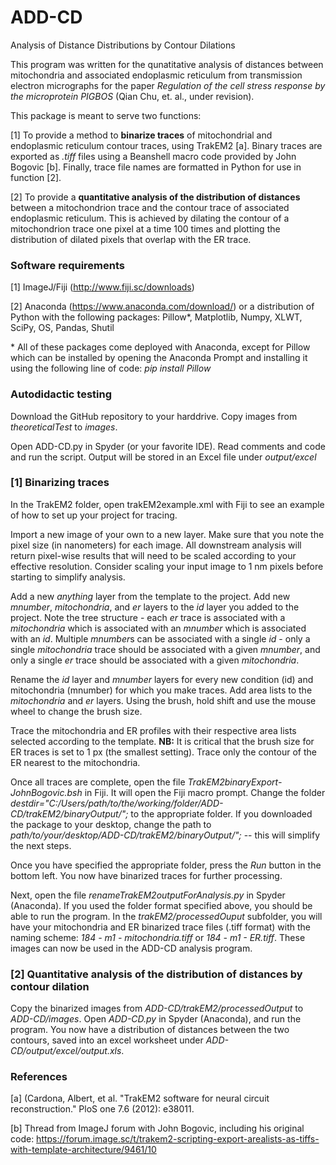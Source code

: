 # ADD-CD
Analysis of Distance Distributions by Contour Dilations

This program was written for the qunatitative analysis of distances between mitochondria and associated endoplasmic reticulum from transmission electron micrographs for the paper *Regulation of the cell stress response by the microprotein PIGBOS* (Qian Chu, et. al., under revision). 

This package is meant to serve two functions: 

[1] To provide a method to **binarize traces** of mitochondrial and endoplasmic reticulum contour traces, using TrakEM2 [a]. Binary traces are exported as *.tiff* files using a Beanshell macro code provided by John Bogovic [b]. Finally, trace file names are formatted in Python for use in function [2]. 

[2] To provide a **quantitative analysis of the distribution of distances** between a mitochondrion trace and the contour trace of associated endoplasmic reticulum. This is achieved by dilating the contour of a mitochondrion trace one pixel at a time 100 times and plotting the distribution of dilated pixels that overlap with the ER trace. 

### Software requirements
[1] ImageJ/Fiji (http://www.fiji.sc/downloads)

[2] Anaconda (https://www.anaconda.com/download/) or a distribution of Python with the following packages: Pillow*, Matplotlib, Numpy, XLWT, SciPy, OS, Pandas, Shutil

\* All of these packages come deployed with Anaconda, except for Pillow which can be installed by opening the Anaconda Prompt and installing it using the following line of code: *pip install Pillow*

### Autodidactic testing

Download the GitHub repository to your harddrive. Copy images from *theoreticalTest* to *images*. 

Open ADD-CD.py in Spyder (or your favorite IDE). Read comments and code and run the script. Output will be stored in an Excel file under *output/excel*

### [1] Binarizing traces
In the TrakEM2 folder, open trakEM2example.xml with Fiji to see an example of how to set up your project for tracing. 

Import a new image of your own to a new layer. Make sure that you note the pixel size (in nanometers) for each image. All downstream analysis will return pixel-wise results that will need to be scaled according to your effective resolution. Consider scaling your input image to 1 nm pixels before starting to simplify analysis. 

Add a new *anything* layer from the template to the project. Add new *mnumber*, *mitochondria*, and *er* layers to the *id* layer you added to the project. Note the tree structure - each *er* trace is associated with a *mitochondria* which is associated with an *mnumber* which is associated with an *id*. Multiple *mnumber*s can be associated with a single *id* - only a single *mitochondria* trace should be associated with a given *mnumber*, and only a single *er* trace should be associated with a given *mitochondria*. 

Rename the *id* layer and *mnumber* layers for every new condition (id) and mitochondria (mnumber) for which you make traces. Add area lists to the *mitochondria* and *er* layers. Using the brush, hold shift and use the mouse wheel to change the brush size. 

Trace the mitochondria and ER profiles with their respective area lists selected according to the template. **NB:** It is critical that the brush size for ER traces is set to 1 px (the smallest setting). Trace only the contour of the ER nearest to the mitochondria. 

Once all traces are complete, open the file *TrakEM2binaryExport-JohnBogovic.bsh* in Fiji. It will open the Fiji macro prompt. Change the folder *destdir="C:/Users/path/to/the/working/folder/ADD-CD/trakEM2/binaryOutput/";* to the appropriate folder. If you downloaded the package to your desktop, change the path to *path/to/your/desktop/ADD-CD/trakEM2/binaryOutput/";* -- this will simplify the next steps. 

Once you have specified the appropriate folder, press the *Run* button in the bottom left. You now have binarized traces for further processing. 

Next, open the file *renameTrakEM2outputForAnalysis.py* in Spyder (Anaconda). If you used the folder format specified above, you should be able to run the program. In the *trakEM2/processedOuput* subfolder, you will have your mitochondria and ER binarized trace files (.tiff format) with the naming scheme: *184 - m1 - mitochondria.tiff* or *184 - m1 - ER.tiff*. These images can now be used in the ADD-CD analysis program. 

### [2] Quantitative analysis of the distribution of distances by contour dilation

Copy the binarized images from *ADD-CD/trakEM2/processedOutput* to *ADD-CD/images*. Open *ADD-CD.py* in Spyder (Anaconda), and run the program. You now have a distribution of distances between the two contours, saved into an excel worksheet under *ADD-CD/output/excel/output.xls*. 


### References

[a] (Cardona, Albert, et al. "TrakEM2 software for neural circuit reconstruction." PloS one 7.6 (2012): e38011.

[b] Thread from ImageJ forum with John Bogovic, including his original code: https://forum.image.sc/t/trakem2-scripting-export-arealists-as-tiffs-with-template-architecture/9461/10
